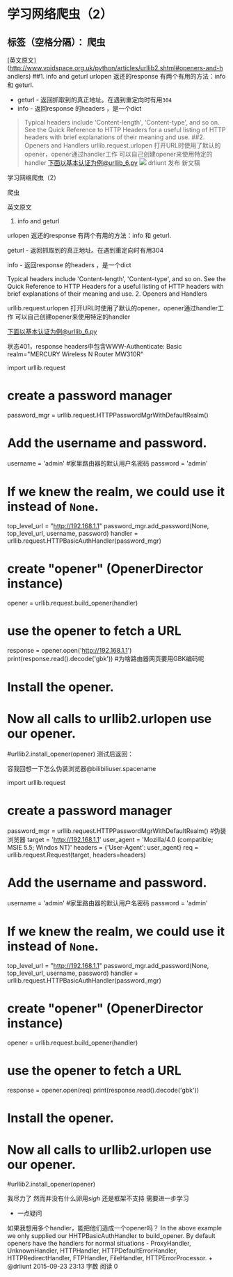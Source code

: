 
   

# 学习网络爬虫（2）
标签（空格分隔）： 爬虫
---
[英文原文](http://www.voidspace.org.uk/python/articles/urllib2.shtml#openers-and-h
andlers)
##1. info and geturl
urlopen 返还的response 有两个有用的方法：info 和 geturl.
- geturl - 返回抓取到的真正地址。在遇到重定向时有用`304`
- info - 返回response 的headers ，是一个dict
> Typical headers include 'Content-length', 'Content-type', and so on. See the 
Quick Reference to HTTP Headers for a useful listing of HTTP headers with brief 
explanations of their meaning and use.
##2. Openers and Handlers
urllib.request.urlopen 打开URL时使用了默认的opener，opener通过handler工作
可以自己创建opener来使用特定的handler
下面以基本认证为例@urllib_6.py
![](http://7xlyu9.com1.z0.glb.clouddn.com/15-9-23/269672.jpg)
drliunt     发布    新文稿         
    
学习网络爬虫（2）

爬虫

英文原文

1. info and geturl

urlopen 返还的response 有两个有用的方法：info 和 geturl.

geturl - 返回抓取到的真正地址。在遇到重定向时有用304

info - 返回response 的headers ，是一个dict

Typical headers include 'Content-length', 'Content-type', and so on. See the Quick Reference to HTTP Headers for a useful listing of HTTP headers with brief explanations of their meaning and use.
2. Openers and Handlers

urllib.request.urlopen 打开URL时使用了默认的opener，opener通过handler工作 
可以自己创建opener来使用特定的handler

下面以基本认证为例@urllib_6.py 


状态401，response headers中包含WWW-Authenticate: Basic realm="MERCURY Wireless N Router MW310R"

import urllib.request
# create a password manager
password_mgr = urllib.request.HTTPPasswordMgrWithDefaultRealm()
# Add the username and password.
username = 'admin'  #家里路由器的默认用户名密码
password = 'admin'
# If we knew the realm, we could use it instead of ``None``.
top_level_url = "http://192.168.1.1"
password_mgr.add_password(None, top_level_url, username, password)
handler = urllib.request.HTTPBasicAuthHandler(password_mgr)
# create "opener" (OpenerDirector instance)
opener = urllib.request.build_opener(handler)
# use the opener to fetch a URL
response = opener.open('http://192.168.1.1')
print(response.read().decode('gbk'))    #为啥路由器网页要用GBK编码呢
# Install the opener.
# Now all calls to urllib2.urlopen use our opener.
#urllib2.install_opener(opener)
测试后返回：

<noframes><body>对不起，您的浏览器不支持框架！</body></noframes>
</HTML>
容我回想一下怎么伪装浏览器@bilibiliuser.spacename

import urllib.request
# create a password manager
password_mgr = urllib.request.HTTPPasswordMgrWithDefaultRealm()
#伪装浏览器
target = 'http://192.168.1.1'
user_agent = 'Mozilla/4.0 (compatible; MSIE 5.5; Windos NT)'
headers = {'User-Agent': user_agent}
req = urllib.request.Request(target, headers=headers)
# Add the username and password.
username = 'admin'  #家里路由器的默认用户名密码
password = 'admin'
# If we knew the realm, we could use it instead of ``None``.
top_level_url = "http://192.168.1.1"
password_mgr.add_password(None, top_level_url, username, password)
handler = urllib.request.HTTPBasicAuthHandler(password_mgr)
# create "opener" (OpenerDirector instance)
opener = urllib.request.build_opener(handler)
# use the opener to fetch a URL
response = opener.open(req)
print(response.read().decode('gbk'))
# Install the opener.
# Now all calls to urllib2.urlopen use our opener.
#urllib2.install_opener(opener)
 
我尽力了 
然而并没有什么卵用*sigh* 
还是框架不支持 
需要进一步学习

- 一点疑问

如果我想用多个handler，能把他们造成一个opener吗？
In the above example we only supplied our HHTPBasicAuthHandler to build_opener. By default openers have the handlers for normal situations - ProxyHandler, UnknownHandler, HTTPHandler, HTTPDefaultErrorHandler, HTTPRedirectHandler, FTPHandler, FileHandler, HTTPErrorProcessor.
+
@drliunt 2015-09-23 23:13 字数 阅读 0